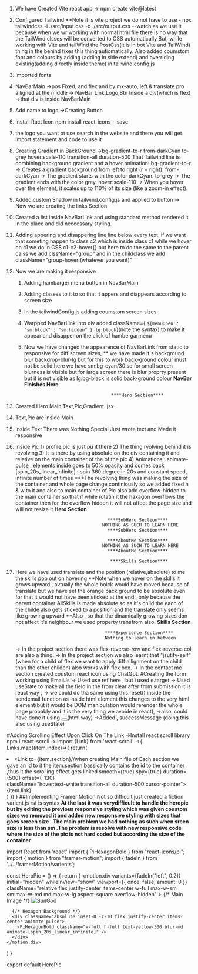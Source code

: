 1) We have Created Vite react app -> npm create vite@latest
2) Configured Tailwind
    **Note it is  vite project we do not have to use - 
        npx tailwindcss -i ./src/input.css -o ./src/output.css --watch
        as we use it because when we wr working with normal html file there is no way that the TailWind clsses will be converted to CSS automatically
        But, while working with Vite and tailWind the PostCss(it is in bot Vite and TailWind) thing in the behind fixes this thing autiomatically.
        Also added coumstom font and colours by adding (adding in side extend) and overriding existing(adding directly inside theme) in tailwind.config.js
3) Imported fonts
4) NavBarMain ->pos Fixed, and flex and by mx-auto, left & translate pro alligned at the middle
  -> NavBar Link,Logo,Btn Inside a div(which is flex)
  ->that div is inside NavBarMain
5) Add name to logo
->Creating Button
6) Install Ract Icon npm install react-icons --save
7) the logo you want ot use search in the website and there you wiil get import statement
   and code to use it
8) Creating Gradient in BackGround
    ->bg-gradient-to-r from-darkCyan to-grey hover:scale-110 transition-all duration-500
      That Tailwind line is combining background gradient and a hover animation:
      bg-gradient-to-r → Creates a gradient background from left to right (r = right).
      from-darkCyan → The gradient starts with the color darkCyan.
      to-grey → The gradient ends with the color grey.
      hover:scale-110 → When you hover over the element, it scales up to 110% of its size (like a zoom-in effect).
9) Added custom Shadow in tailwind.config.js and applied to button
-> Now we are creating the links Section
10) Created a list inside NavBarLink and using standard method rendered it in the place and did   neccessary styling.
11) Adding appering and disappering line line below every text.
     if we want that someting happen to class c2 which is inside class c1 while we hover on c1 we do in CSS c1-c2-hover{} but here to do the same to the parent calss we add clssName="group"
     and in the childclass we add className="group-hover:(whatever you want)"
12) Now we are making it responsive
    1) Adding hambarger menu button in NavBarMain
    2) Adding classes to it to so that it appers and diappears according to screen size
    3) In the tailwindConfig.js adding coumstom screen sizes
    4) Warpped NavBarLink into div added 
    className={ `${menuOpen ? "sm:block" : "sm:hidden" } lg:block`}(note the syntax) to make it appear and disapper on the click of hambergarmenu
    5) Now we have changed the appearence of NavBarLink from static to responsive for diff screen sizes,
    ** we have made it's background blur backdrop-blur-lg 
          but for this to work back-ground colour must not be solid
          here we have sm:bg-cyan/30 so for small screen blurness is visible but
          for large screen there is blur proprty present but it is not visible as lg:bg-black is solid back-ground colour
                                        ****NavBar Finishes Here****

                                            ****Hero Section****
1) Created Hero Main,Text,Pic,Gradient .jsx
2) Text,Pic are inside Main
3) Inside Text There was Nothing Special Just wrote text and Made it responsive
4) Inside Pic 1)  profile pic is just pu it there
              2)  The thing rvolving behind it is revolving
              3)  It is there by using absolute on the div containing it and relative on the main container of the of the pic
              4) Animations : animate-pulse : elements inside goes to 50% opacity and comes back
                              [spin_20s_linear_infinite] : spin 360 degree in 20s and constant speed, infinite number of times
                              ***The revolving thing was making the size of the container and whole page change continiously so we added fixed h & w to it and also to main container of Pic also
                              add overflow-hidden to the main container so that if while rotatin it the haxagon overflows the container then for the overflow hidden it will not affect the page size
                              and will not resize it
                                           ****Hero Section****

                                          ****SubHero Section****
                                        NOTHING AS SUCH TO LEARN HERE
                                          ****SubHero Section****
                                          
                                          ****AboutMe Section****
                                        NOTHING AS SUCH TO LEARN HERE
                                          ****AboutMe Section****

                                           ****Skills Section****
                                          
1) Here we have used translate and the position (relative,absolute) to me the skills pop out on hovering
  **Note when we hover on the skills it grows upward , avtually the whole bolck would have moved because of translate but we have set the orange back ground to be absolute even for that it would not have been sticked at the end , only because the parent container AllSkills is made absolute so as it's child the each of the childe also gets sticked to a position and the translate only seems like growing upward
  **Also , so that the dinamically growing sizes don not affect it's neighbour we used property transfrom also. 
                                           ****Skills Section****
                                         
                                         ****Experience Section****
                                         Nothing to learn in between 
      -> In the project section there was flex-reverse-row and flex-reverse-col are also a thing.
      -> In the project section we also learnt that "jsutify-self"(when for a child of flex we want to apply diff allignment on the child than the other childen) also works with flex box.
      -> In the contact me section created coustom react icon using ChatGpt.
#Creating the form working using EmailJs
-> Used use ref here , but i used e.target
->  Used useState to make all the field in the from clear after from submission it is react way ,
->  we could do tha same using this.reset() inside the sendemail function as inside html element this changes to the very html element(but it would be DOM manipulation would rerender the whole page probably and it is the very thing we avoide in react),
->also, could have done it using <button type="reset"></button>(html way)
->Added , successMessage (doing this also using useState)

#Adding Scrolling Effect Upon Click On The Link
->Install react scroll library npm i react-scroll
-> import {Link} from 'react-scroll'
->{
            Links.map((item,index)=>{
              return(
                <li key={index}>
                  <Link 
                    to={item.section}//when creating Main file of Each section we gave an id to it the 
                    item.section bassically contains the id to the container ,thus it the scrolling effect gets linked
                    smooth={true}
                    spy={true}
                    duration={500}
                    offset={-130}  
                    className="hover:text-white transition-all duration-500 cursor-pointer">
                    {item.link}
                  </Link>
                </li>
              )
            })
          }
##Implementing Framer Motion
Not so difficult just created a fiction varient,js rst is syntax
 ****At the last it was verydifficult to handle the heropic but by editing the previous responsive styling which was given coustom sizes we removed it and added new responsive styling with sizes that goes screen size . The main problem we had nothing as such when sreen size is less than sm .The problem is resolve with new responsive code where the size of the pic is not hard coded but according the size of the container****
                                  
import React from 'react'
import { PiHexagonBold } from "react-icons/pi";
import { motion } from "framer-motion";
import { fadeIn } from '../../framerMotion/varients';

const HeroPic = () => {
  return (
    <motion.div
      variants={fadeIn("left", 0.2)}
      initial="hidden"
      whileInView="show"
      viewport={{ once: false, amount: 0 }}
      className="relative flex justify-center items-center w-full max-w-sm sm:max-w-md md:max-w-lg aspect-square overflow-hidden"
    >
      {/* Main Image */}
      <img
        src="https://i.pinimg.com/736x/93/06/5e/93065e53a0ba979174d6de26387c4751.jpg"
        alt="SunGod"
        className="w-4/5 h-4/5 object-cover rounded-full"
      />

      {/* Hexagon Background */}
      <div className="absolute inset-0 -z-10 flex justify-center items-center animate-pulse">
        <PiHexagonBold className="w-full h-full text-yellow-300 blur-md animate-[spin_20s_linear_infinite]" />
      </div>
    </motion.div>
  )
}

export default HeroPic

